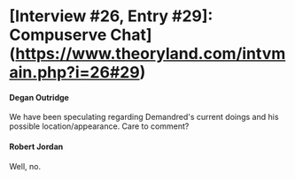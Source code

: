 # [Interview #26, Entry #29]: Compuserve Chat](https://www.theoryland.com/intvmain.php?i=26#29)

#### Degan Outridge

We have been speculating regarding Demandred's current doings and his possible location/appearance. Care to comment?

#### Robert Jordan

Well, no.

